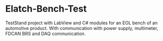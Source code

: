 # Elatch-Bench-Test

TestStand project with LabView and C# modules for an EOL bench of an automotive product.
With communication with power supply, multimeter, FDCAN BRS and DAQ communication.